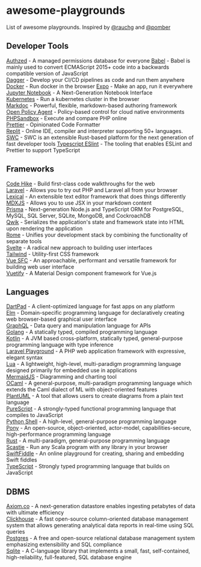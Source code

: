 # awesome-playgrounds
List of awesome playgrounds. Inspired by [@rauchg](https://twitter.com/rauchg/status/1609644281756803073) and [@pomber](https://twitter.com/pomber/status/1445808115610423296)




## Developer Tools
[Authzed](https://play.authzed.com/) - A managed permissions database for everyone
[Babel](https://babeljs.io/repl/) - Babel is mainly used to convert ECMAScript 2015+ code into a backwards compatible version of JavaScript  
[Dagger](https://play.dagger.io) - Develop your CI/CD pipelines as code and run them anywhere  
[Docker](https://labs.play-with-docker.com/) - Run docker in the browser
[Expo](https://snack.expo.dev/) - Make an app, run it everywhere  
[Jupyter Notebook](https://jupyter.org/try) - A Next-Generation Notebook Interface  
[Kubernetes](https://labs.play-with-k8s.com/) - Run a kubernetes cluster in the browser    
[Markdoc](https://markdoc.dev/sandbox) - Powerful, flexible, markdown-based authoring framework  
[Open Policy Agent](https://play.openpolicyagent.org/) - Policy-based control for cloud native environments  
[PHPSandbox](https://play.phpsandbox.io/) - Execute and compare PHP online  
[Prettier](https://prettier.io/playground/) - Opinionated Code Formatter  
[Replit](https://repl.it) - Online IDE, compiler and interpreter supporting 50+ languages.  
[SWC](https://swc.rs/playground/) - SWC is an extensible Rust-based platform for the next generation of fast developer tools
[Typescript ESlint](https://typescript-eslint.io/play/) - The tooling that enables ESLint and Prettier to support TypeScript



## Frameworks
[Code Hike](https://play.codehike.org/) - Build first-class code walkthroughs for the web  
[Laravel](https://laravelplayground.com/) - Allows you to try out PHP and Laravel all from your browser  
[Lexical](https://playground.lexical.dev/) - An extensible text editor framework that does things differently  
[MDXJS](https://mdxjs.com/playground/) - Allows you to use JSX in your markdown content  
[Prisma](https://playground.prisma.io/) - Next-generation Node.js and TypeScript ORM for PostgreSQL, MySQL, SQL Server, SQLite, MongoDB, and CockroachDB  
[Qwik](https://qwik.builder.io/playground/) - Serializes the application's state and framework state into HTML upon rendering the application  
[Rome](https://docs.rome.tools/playground/) - Unifies your development stack by combining the functionality of separate tools  
[Svelte](https://svelte.dev/repl) - A radical new approach to building user interfaces  
[Tailwind](https://play.tailwindcss.com/) - Utility-first CSS framework  
[Vue SFC](https://sfc.vuejs.org/) - An approachable, performant and versatile framework for building web user interface  
[Vuetify](https://play.vuetifyjs.com/) - A Material Design component framework for Vue.js


## Languages
[DartPad](https://dartpad.dev) - A client-optimized language for fast apps on any platform  
[Elm](https://elm-lang.org/try) - Domain-specific programming language for declaratively creating web browser-based graphical user interface  
[GraphQL](https://graphql.org/swapi-graphql) - Data query and manipulation language for APIs  
[Golang](https://play.go.dev) - A statically typed, compiled programming language  
[Kotlin](https://play.kotlinlang.org) -  A  JVM based cross-platform, statically typed, general-purpose programming language with type inference  
[Laravel Playground](https://laravelplayground.com) - A PHP web application framework with expressive, elegant syntax  
[Lua](https://www.lua.org/demo.html) - A lightweight, high-level, multi-paradigm programming language designed primarily for embedded use in applications  
[MermaidJS](https://mermaid-js.github.io/mermaid-live-editor/edit) - Diagramming and charting tool  
[OCaml](https://ocaml.org/play) - A general-purpose, multi-paradigm programming language which extends the Caml dialect of ML with object-oriented features  
[PlantUML](http://www.plantuml.com/plantuml/uml) - A tool that allows users to create diagrams from a plain text language  
[PureScript](https://try.purescript.org) - A strongly-typed functional programming language that compiles to JavaScript  
[Python Shell](https://www.python.org/shell/) - A high-level, general-purpose programming language  
[Pony](https://playground.ponylang.io/) - An open-source, object-oriented, actor-model, capabilities-secure, high-performance programming language  
[Rust](https://play.rust-lang.org/) - A multi-paradigm, general-purpose programming language  
[Scastie](https://scastie.scala-lang.org) - Run any Scala program with any library in your browser  
[SwiftFiddle](https://swiftfiddle.com) - An online playground for creating, sharing and embedding Swift fiddles  
[TypeScript](https://www.typescriptlang.org/play) - Strongly typed programming language that builds on JavaScript

## DBMS
[Axiom.co](https://www.axiom.co/play) - A next-generation datastore enables ingesting petabytes of data with ultimate efficiency  
[Clickhouse](https://play.clickhouse.com/play) - A fast open-source column-oriented database management system that allows generating analytical data reports in real-time using SQL queries  
[Postgres](https://www.crunchydata.com/developers/tutorials) - A free and open-source relational database management system emphasizing extensibility and SQL compliance  
[Sqlite](https://sqlime.org/) - A C-language library that implements a small, fast, self-contained, high-reliability, full-featured, SQL database engine
